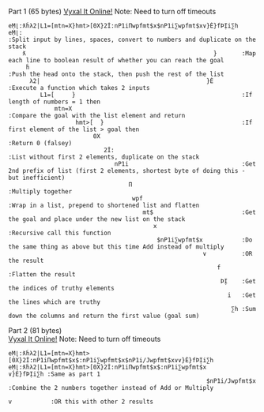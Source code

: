 Part 1 (65 bytes)
[Vyxal It Online!](https://vyxal.github.io/latest.html#H4sIAAAAAAAAE6tWSssvyk0sUbIy1lHKSE1MSS1SslJS0lFKzk9JVbJSSn24s-lRT5fVsdkPdyw-t9uoxsfQNjq3JM82ojYjt8Qu2iCi1ujIBqu8AMPMcwvKC9JyS1QqVEC8Rx0TodxHHStqj0yrTTs87-HuLpB4hpKOUlp-fgnMqrScxPRiJavoWB2lzLyC0hIQO1rJvSi_tEDBUEknWkkpNjZWR6kstag4Mz9PyUrJWM9Ez9BAqRYAFBCRQ70AAAA) Note: Need to turn off timeouts
```
eṂ⌊:ƛḣλ2|L1=[mtn=X}hmt>[0X}2İ:nP1iΠwpfmt$x$nP1i∑wpfmt$x∨}Ė}fÞỊi∑h
eṂ⌊:                                                              :Split input by lines, spaces, convert to numbers and duplicate on the stack
    ƛ                                                     }       :Map each line to boolean result of whether you can reach the goal
     ḣ                                                            :Push the head onto the stack, then push the rest of the list
      λ2|                                               }Ė        :Execute a function which takes 2 inputs
         L1=[     }                                               :If length of numbers = 1 then
             mtn=X                                                :Compare the goal with the list element and return
                   hmt>[  }                                       :If first element of the list > goal then
                        0X                                        :Return 0 (falsey)
                           2İ:                                    :List without first 2 elements, duplicate on the stack
                              nP1i                                :Get 2nd prefix of list (first 2 elements, shortest byte of doing this - but inefficient)
                                  Π                               :Multiply together
                                   wpf                            :Wrap in a list, prepend to shortened list and flatten
                                      mt$                         :Get the goal and place under the new list on the stack
                                         x                        :Recursive call this function
                                          $nP1i∑wpfmt$x           :Do the same thing as above but this time Add instead of multiply
                                                       ∨          :OR the result
                                                           f      :Flatten the result
                                                            ÞỊ    :Get the indices of truthy elements
                                                              i   :Get the lines which are truthy
                                                               ∑h :Sum down the columns and return the first value (goal sum)
```
Part 2 (81 bytes)  
[Vyxal It Online!](https://vyxal.github.io/latest.html#H4sIAAAAAAAAE6tWSssvyk0sUbIy1lHKSE1MSS1SslJS0lFKzk9JVbJSSn24s-lRT5fVsdkPdyw-t9uoxsfQNjq3JM82ojYjt8Qu2iCi1ujIBqu8AMPMcwvKC9JyS1QqVMDcRx0TYXwQV98LynvUseJRx4raI9Nq0w7Pe7i7C6QwQ0lHKS0_vwRmeVpOYnqxklV0rI5SZl5BaQmIHa3kXpRfWqBgqKQTraQUGxuro1SWWlScmZ-nZKVkrGeiZ2igVAsAFNK9I88AAAA) Note: Need to turn off timeouts
```
eṂ⌊:ƛḣλ2|L1=[mtn=X}hmt>[0X}2İ:nP1iΠwpfmt$x$:nP1i∑wpfmt$x$nP1i/Jwpfmt$x∨∨}Ė}fÞỊi∑h
eṂ⌊:ƛḣλ2|L1=[mtn=X}hmt>[0X}2İ:nP1iΠwpfmt$x$:nP1i∑wpfmt$x               ∨}Ė}fÞỊi∑h :Same as part 1
                                                        $nP1i/Jwpfmt$x            :Combine the 2 numbers together instead of Add or Multiply
                                                                      v           :OR this with other 2 results
```